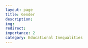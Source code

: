 ```yaml
---
layout: page
title: Gender
description: 
img: 
redirect: 
importance: 2
category: Educational Inequalities
---
```


